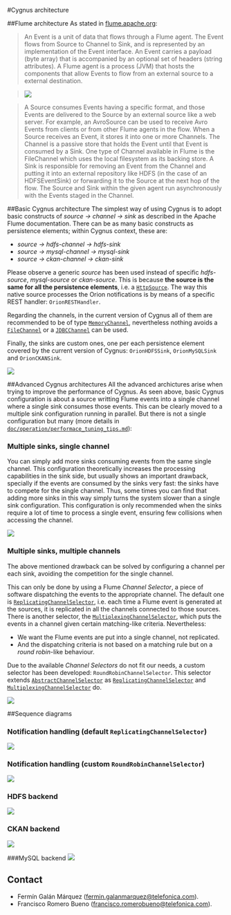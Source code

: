 #Cygnus architecture

##Flume architecture
As stated in [flume.apache.org](http://flume.apache.org/FlumeDeveloperGuide.html):

>An Event is a unit of data that flows through a Flume agent. The Event flows from Source to Channel to Sink, and is represented by an implementation of the Event interface. An Event carries a payload (byte array) that is accompanied by an optional set of headers (string attributes). A Flume agent is a process (JVM) that hosts the components that allow Events to flow from an external source to a external destination.

>![](http://flume.apache.org/_images/DevGuide_image00.png)

>A Source consumes Events having a specific format, and those Events are delivered to the Source by an external source like a web server. For example, an AvroSource can be used to receive Avro Events from clients or from other Flume agents in the flow. When a Source receives an Event, it stores it into one or more Channels. The Channel is a passive store that holds the Event until that Event is consumed by a Sink. One type of Channel available in Flume is the FileChannel which uses the local filesystem as its backing store. A Sink is responsible for removing an Event from the Channel and putting it into an external repository like HDFS (in the case of an HDFSEventSink) or forwarding it to the Source at the next hop of the flow. The Source and Sink within the given agent run asynchronously with the Events staged in the Channel.

##Basic Cygnus architecture
The simplest way of using Cygnus is to adopt basic constructs of <i>source -> channel -> sink</i> as described in the Apache Flume documentation. There can be as many basic constructs as persistence elements; within Cygnus context, these are:

* <i>source -> hdfs-channel -> hdfs-sink</i>
* <i>source -> mysql-channel -> mysql-sink</i>
* <i>source -> ckan-channel -> ckan-sink</i>

Please observe a generic <i>source</i> has been used instead of specific <i>hdfs-source</i>, <i>mysql-source</i> or <i>ckan-source</i>. This is because **the source is the same for all the persistence elements**, i.e. a [`HttpSource`](http://flume.apache.org/FlumeUserGuide.html#http-source). The way this native source processes the Orion notifications is by means of a specific REST handler: `OrionRESTHandler`.  

Regarding the channels, in the current version of Cygnus all of them are  recommended to be of type [`MemoryChannel`](http://flume.apache.org/FlumeUserGuide.html#memory-channel), nevertheless nothing avoids a [`FileChannel`](http://flume.apache.org/FlumeUserGuide.html#file-channel) or a [`JDBCChannel`](http://flume.apache.org/FlumeUserGuide.html#jdbc-channel) can be used.

Finally, the sinks are custom ones, one per each persistence element covered by the current version of Cygnus: `OrionHDFSSink`, `OrionMySQLSink` and `OrionCKANSink`.
 
![](../images/basic_architecture.jpg")

##Advanced Cygnus architectures
All the advanced archictures arise when trying to improve the performance of Cygnus. As seen above, basic Cygnus configuration is about a source writting Flume events into a single channel where a single sink consumes those events. This can be clearly moved to a multiple sink configuration running in parallel. But there is not a single configuration but many (more details in [`doc/operation/performace_tuning_tips.md`](../operation/performance_tuning_tips.md)):

### Multiple sinks, single channel
You can simply add more sinks consuming events from the same single channel. This configuration theoretically increases the processing capabilities in the sink side, but usually shows an important drawback, specially if the events are consumed by the sinks very fast: the sinks have to compete for the single channel. Thus, some times you can find that adding more sinks in this way simply turns the system slower than a single sink configuration. This configuration is only recommended when the sinks require a lot of time to process a single event, ensuring few collisions when accessing the channel.

![](../images/multiple_sinks_single_channel_architecture.jpg")

### Multiple sinks, multiple channels
The above mentioned drawback can be solved by configuring a channel per each sink, avoiding the competition for the single channel.

This can only be done by using a Flume <i>Channel Selector</i>, a piece of software dispatching the events to the appropriate channel. The default one is [`ReplicatingChannelSelector`](http://flume.apache.org/FlumeUserGuide.html#replicating-channel-selector-default), i.e. each time a Flume event is generated at the sources, it is replicated in all the channels connected to those sources. There is another selector, the [`MultiplexingChannelSelector`](http://flume.apache.org/FlumeUserGuide.html#multiplexing-channel-selector), which puts the events in a channel given certain matching-like criteria. Nevertheless:

* We want the Flume events are put into a single channel, not replicated.
* And the dispatching criteria is not based on a matching rule but on a <i>round robin</i>-like behaviour.

Due to the available <i>Channel Selectors</i> do not fit our needs, a custom selector has been developed: `RoundRobinChannelSelector`. This selector extends [`AbstractChannelSelector`](https://flume.apache.org/releases/content/1.4.0/apidocs/org/apache/flume/channel/AbstractChannelSelector.html) as [`ReplicatingChannelSelector`](http://flume.apache.org/FlumeUserGuide.html#replicating-channel-selector-default) and [`MultiplexingChannelSelector`](http://flume.apache.org/FlumeUserGuide.html#multiplexing-channel-selector) do.

![](../images/multiple_sinks_multiple_channels_architecture.jpg")

##Sequence diagrams
### Notification handling (default `ReplicatingChannelSelector`)
![](../images/sequence_diagram_notification_handling_default.jpg")

### Notification handling (custom `RoundRobinChannelSelector`)
![](../images/sequence_diagram_notification_handling_round_robin.jpg")

### HDFS backend
![](../images/sequence_diagram_hdfs.jpg")

### CKAN backend
![](../images/sequence_diagram_ckan.jpg")

###MySQL backend
![](../images/sequence_diagram_mysql.jpg")

## Contact
* Fermín Galán Márquez (fermin.galanmarquez@telefonica.com).
* Francisco Romero Bueno (francisco.romerobueno@telefonica.com).
